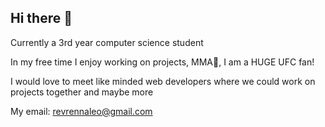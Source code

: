## Hi there 👋

Currently a 3rd year computer science student

In my free time I enjoy working on projects, MMA🥊, I am a HUGE UFC fan!

I would love to meet like minded web developers where we could work on projects together and maybe more

My email: revrennaleo@gmail.com
